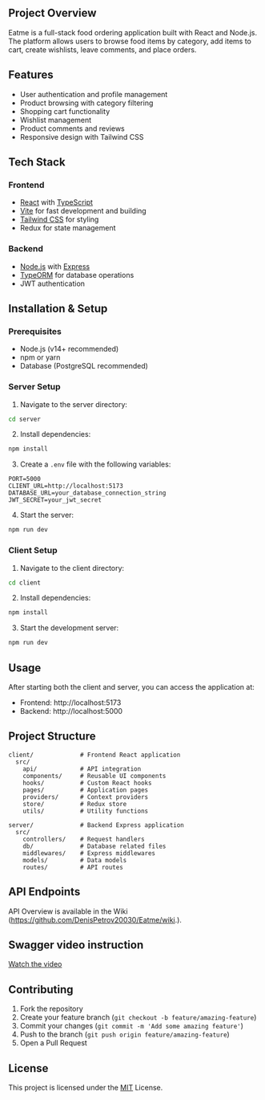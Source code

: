 ## Project Overview

Eatme is a full-stack food ordering application built with React and Node.js. The platform allows users to browse food items by category, add items to cart, create wishlists, leave comments, and place orders.

## Features

- User authentication and profile management
- Product browsing with category filtering
- Shopping cart functionality
- Wishlist management
- Product comments and reviews
- Responsive design with Tailwind CSS

## Tech Stack

### Frontend
- [React](https://reactjs.org/) with [TypeScript](https://www.typescriptlang.org/)
- [Vite](https://vitejs.dev/) for fast development and building
- [Tailwind CSS](https://tailwindcss.com/) for styling
- Redux for state management

### Backend
- [Node.js](https://nodejs.org/) with [Express](https://expressjs.com/)
- [TypeORM](https://typeorm.io/) for database operations
- JWT authentication

## Installation & Setup

### Prerequisites
- Node.js (v14+ recommended)
- npm or yarn
- Database (PostgreSQL recommended)

### Server Setup
1. Navigate to the server directory:
```sh
cd server
```

2. Install dependencies:
```sh
npm install
```

3. Create a `.env` file with the following variables:
```
PORT=5000
CLIENT_URL=http://localhost:5173
DATABASE_URL=your_database_connection_string
JWT_SECRET=your_jwt_secret
```

4. Start the server:
```sh
npm run dev
```

### Client Setup
1. Navigate to the client directory:
```sh
cd client
```

2. Install dependencies:
```sh
npm install
```

3. Start the development server:
```sh
npm run dev
```

## Usage

After starting both the client and server, you can access the application at:
- Frontend: http://localhost:5173
- Backend: http://localhost:5000

## Project Structure

```
client/             # Frontend React application
  src/
    api/            # API integration
    components/     # Reusable UI components
    hooks/          # Custom React hooks
    pages/          # Application pages
    providers/      # Context providers
    store/          # Redux store
    utils/          # Utility functions

server/             # Backend Express application
  src/
    controllers/    # Request handlers
    db/             # Database related files
    middlewares/    # Express middlewares
    models/         # Data models
    routes/         # API routes
```

## API Endpoints
API Overview is available in the Wiki (https://github.com/DenisPetrov20030/Eatme/wiki.).

## Swagger video instruction
[Watch the video](https://github.com/DenisPetrov20030/Eatme/raw/main/Swagger%20video/2025-02-28-23-44-27.mp4)
 
## Contributing

1. Fork the repository
2. Create your feature branch (`git checkout -b feature/amazing-feature`)
3. Commit your changes (`git commit -m 'Add some amazing feature'`)
4. Push to the branch (`git push origin feature/amazing-feature`)
5. Open a Pull Request

## License

This project is licensed under the [MIT](LICENSE) License.
